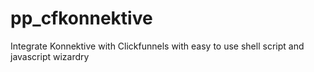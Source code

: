 # pp_cfkonnektive
Integrate Konnektive with Clickfunnels with easy to use shell script and javascript wizardry
